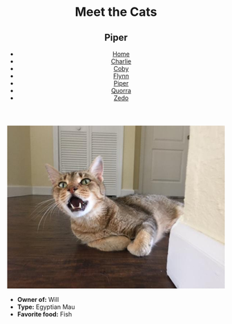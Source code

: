 <!DOCTYPE html>
<html lang="en">
  <head>
    <meta charset="UTF-8" />
    <title>Meet the Cats | Piper</title>
    <link href="css/style.css rel="stylesheet />
  </head>

  <body>
    <header>
      <h1>Meet the Cats</h1>
      <h2>Piper</h2>

   <nav>
        <ul>
          <li><a href="">Home</a></li>
          <li><a href="">Charlie</a></li>
          <li><a href="">Coby</a></li>
          <li><a href="">Flynn</a></li>
          <li><a href="">Piper</a></li>
          <li><a href="">Quorra</a></li>
          <li><a href="">Zedo</a></li>
        </ul>
   </nav>
   </header>

   <main>

   <img src="img/piper.jpg" alt="Piper" />

   <ul>
        <li><strong>Owner of:</strong> Will</li>
        <li><strong>Type:</strong> Egyptian Mau</li>
        <li><strong>Favorite food:</strong> Fish</li>
   </ul>

   </main>
  </body>
</html>
